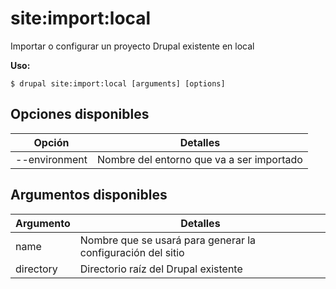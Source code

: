 # site:import:local
Importar o configurar un proyecto Drupal existente en local

**Uso:**
```
$ drupal site:import:local [arguments] [options]
```

## Opciones disponibles
Opción | Detalles
-------|-------------
--environment | Nombre del entorno que va a ser importado

## Argumentos disponibles
Argumento | Detalles
---------|-------------
name | Nombre que se usará para generar la configuración del sitio
directory | Directorio raíz del Drupal existente

